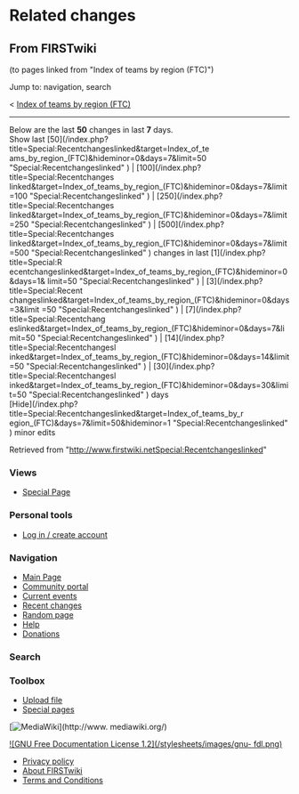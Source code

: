 # Related changes

## From FIRSTwiki

(to pages linked from "Index of teams by region (FTC)")

Jump to: navigation, search

< [Index of teams by region (FTC)](/index.php?title=Index_of_teams_by_region_%28FTC%29&redirect=no "Index
of teams by region \(FTC\)")

--------------------------------------------------------------------------------

Below are the last **50** changes in last **7** days.<br>
Show last [50](/index.php?title=Special:Recentchangeslinked&target=Index_of_te
ams_by_region_\(FTC\)&hideminor=0&days=7&limit=50 "Special:Recentchangeslinked" ) | [100](/index.php?title=Special:Recentchanges
linked&target=Index_of_teams_by_region_\(FTC\)&hideminor=0&days=7&limit=100 "Special:Recentchangeslinked" ) | [250](/index.php?title=Special:Recentchanges
linked&target=Index_of_teams_by_region_\(FTC\)&hideminor=0&days=7&limit=250 "Special:Recentchangeslinked" ) | [500](/index.php?title=Special:Recentchanges
linked&target=Index_of_teams_by_region_\(FTC\)&hideminor=0&days=7&limit=500 "Special:Recentchangeslinked" ) changes in last [1](/index.php?title=Special:R
ecentchangeslinked&target=Index_of_teams_by_region_\(FTC\)&hideminor=0&days=1& limit=50 "Special:Recentchangeslinked" ) | [3](/index.php?title=Special:Recent
changeslinked&target=Index_of_teams_by_region_\(FTC\)&hideminor=0&days=3&limit =50 "Special:Recentchangeslinked" ) | [7](/index.php?title=Special:Recentchang
eslinked&target=Index_of_teams_by_region_\(FTC\)&hideminor=0&days=7&limit=50 "Special:Recentchangeslinked" ) | [14](/index.php?title=Special:Recentchangesl
inked&target=Index_of_teams_by_region_\(FTC\)&hideminor=0&days=14&limit=50 "Special:Recentchangeslinked" ) | [30](/index.php?title=Special:Recentchangesl
inked&target=Index_of_teams_by_region_\(FTC\)&hideminor=0&days=30&limit=50 "Special:Recentchangeslinked" ) days<br>
[Hide](/index.php?title=Special:Recentchangeslinked&target=Index_of_teams_by_r
egion_\(FTC\)&days=7&limit=50&hideminor=1 "Special:Recentchangeslinked" ) minor edits

Retrieved from "<http://www.firstwiki.netSpecial:Recentchangeslinked>"

### Views

- [Special Page](Special:Recentchangeslinked/Index_of_teams_by_region_%28FTC%29)

### Personal tools

- [Log in / create account](/index.php?title=Special:Userlogin&returnto=Special:Recentchangeslinked)

[](Main_Page "Main Page")

### Navigation

- [Main Page](Main_Page)
- [Community portal](FIRSTwiki:Community_portal)
- [Current events](Current_events)
- [Recent changes](Special:Recentchanges)
- [Random page](Special:Random)
- [Help](Help:Contents)
- [Donations](FIRSTwiki:Site_support)

### Search

### Toolbox

- [Upload file](Special:Upload)
- [Special pages](Special:Specialpages)

[![MediaWiki](/skins/common/images/poweredby_mediawiki_88x31.png)](http://www.
mediawiki.org/)

[![GNU Free Documentation License 1.2](/stylesheets/images/gnu-
fdl.png)](http://www.gnu.org/copyleft/fdl.html)

- [Privacy policy](FIRSTwiki:Privacy_policy "FIRSTwiki:Privacy policy")
- [About FIRSTwiki](FIRSTwiki:About "FIRSTwiki:About")
- [Terms and Conditions](FIRSTwiki:Terms_and_conditions "FIRSTwiki:Terms and conditions")
